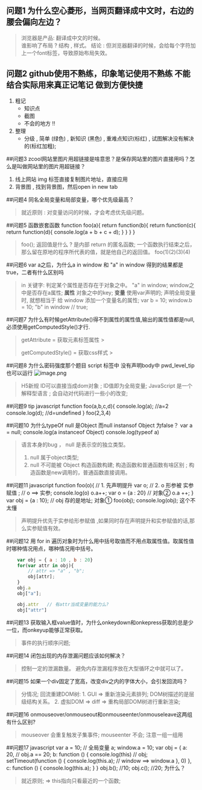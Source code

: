 ## 问题1 为什么空心菱形，当网页翻译成中文时，右边的腰会偏向左边？
> 浏览器是产品: 翻译成中文的时候。  
> 谁影响了布局 ? 结构 , 样式。
> 结论 :  但浏览器翻译的时候，会给每个字符加上一个font标签，导致原始布局失效。

## 问题2 github使用不熟练，印象笔记使用不熟练 不能结合实际用来真正记笔记 做到方便快捷
1. 粗记 
    * 知识点
    * 截图 
    * 不会的地方 !!
2. 整理 
    * 分级 , 简单 (绿色) , 新知识 (黑色) , 重难点知识(标红) , 试图解决没有解决的(标红加粗); 

##问题3 zcool网站里图片用超链接是啥意思？是保存网站里的图片直接用吗？怎么是叫做网站里的图片用超链接？
1. 线上网站 img 标签直接复制图片地址，直接应用
2. 背景图 , 找到背景图，然后open in new tab

##问题4 同名全局变量和局部变量，哪个优先级最高？   
> 就近原则 :  对变量访问的时候，才会考虑优先级问题。

##问题5 函数嵌套函数
    function foo(a){
        return function(b){
            return function(c){
                return function(d){
                    console.log(a + b + c + d);
                }
            }
        }
    }
> foo();  返回值是什么 ?  是内部 return 的匿名函数;
> 一个函数执行结束之后，那么留在原地的程序所代表的值，就是他自己的返回值。
> foo(1)(2)(3)(4)

##问题6 var a之后，为什么a in window 和 "a" in window 得到的结果都是true，二者有什么区别吗
>  in 关键字: 判定某个属性是否存在于对象之中。
>  "a"  in  window;  window之中是否存在a属性;
**属性** 对象之中的key;
**变量** 使用var声明的;
> 声明全局变量时, 就想相当于 给 window 添加一个变量名的属性;
> var b = 10;     window.b = 10;
> "b" in window // true;

##问题7  为什么有时候getAttribute()得不到属性的属性值,输出的属性值都是null,必须使用getComputedStyle()才行.  
> getAttribute = 获取元素标签属性 > <div class="box">
> getComputedStyle()  = 获取css样式 >  <div style="display:block">

##问题8  为什么密码强度那个题目  script 标签中 没有声明body中 pwd_level_tip 也可以运行
![image.png](https://upload-images.jianshu.io/upload_images/2845301-6d2e9a5f0107fc8a.png?imageMogr2/auto-orient/strip%7CimageView2/2/w/1240)
> H5新规 ID可以直接当成dom对象 ; ID值即为全局变量;
> JavaScript 是一个解释型语言 ; 会自动对代码进行一些小的改变;

##问题9 tip
    javascript
        function foo(a,b,c,d){
            console.log(a);         //a=2
            console.log(d);         //d=undefined
    }
    foo(2,3,4)

##问题10 为什么typeOf null 是Object  而null instansof  Object 为false？
    var a = null;
    console.log(a instanceof Object)
    console.log(typeof a)
> 语言本身的bug ， null 是表示空的独立类型。  
> 1. null 属于object类型;
> 2. null 不可能被 Object 构造函数构建;
> 构造函数和普通函数有啥区别 ; 构造函数是new调用的，普通函数直接调用。

##问题11 javascript
    function foo(o){
        // 1. 先声明提升  var o;
        // 2. o 形参被 实参赋值 ;
        // o ==> 实参;
        console.log(o)
        o.a++;
        var o = {a : 20} // 对象②
        o.a ++;
    }
    var obj = {a : 10}; // obj 存的是地址; 对象①
    foo(obj);
    console.log(obj);            这个不太懂
>  声明提升优先于实参给形参赋值 ,如果同时存在声明提升和实参赋值的话,那么实参赋值有效。

##问题12 用 for in 遍历对象时为什么用中括号取值而不用点取属性值。取属性值时哪种情况用点，哪种情况用中括号。
```javascript
    var obj = { a : 10 , b : 20}
    for(var attr in obj){
        // attr => "a" , "b";
        obj[attr];
    }
    obj.a 
    obj["a"];

    obj.attr   // 有attr当成变量的能力么? 
    obj["attr"]
```
##问题13 获取输入框value值时，为什么onkeydown和onkepress获取的总是少一位，而onkeyup能够正常获取。
> 事件的执行顺序问题;

##问题14 闭包出现的内存泄漏问题应该如何解决？
> 控制一定的泄漏数量。 避免内存泄漏程序放在大型循环之中就可以了。

##问题15 如果一个div固定了宽高，改变div之内的字体大小，会引发回流吗？
> 分情况;
> 回流重建DOM树: 
>     1. GUI => 重新渲染元素排列;  DOM树描述的是层级结构关系。
>     2. 虚拟DOM => diff => 重构局部DOM树进行重新渲染;

##问题16 onmouseover/onmouseout和onmouseenter/onmouseleave这两组有什么区别?
> mouseover 会重复触发子集事件;
> mouseenter 不会;
> 注意一组一组用  

##问题17 javascript
   var a = 10; // 全局变量 a;  window.a = 10;
   var obj = {
       a: 20,  // obj.a == 20;
       b: function () {
           console.log(this) // obj;
           setTimeout(function () {
               console.log(this.a); // window   ==> window.a
           }, 0)
       },
       c: function () {
           console.log(this.a);
       }
   }
   obj.b(); //10;
   obj.c(); //20;
   为什么？
> 就近原则;   =>  this指向只看最近的一个函数;

